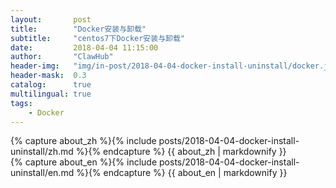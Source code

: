 ```yaml
---
layout:       post
title:        "Docker安装与卸载"
subtitle:     "centos7下Docker安装与卸载"
date:         2018-04-04 11:15:00
author:       "ClawHub"
header-img:   "img/in-post/2018-04-04-docker-install-uninstall/docker.jpg"
header-mask:  0.3
catalog:      true
multilingual: true
tags:
    - Docker
---
```


<!-- Chinese Version -->
<div class="zh post-container">
    {% capture about_zh %}{% include posts/2018-04-04-docker-install-uninstall/zh.md %}{% endcapture %}
    {{ about_zh | markdownify }}
</div>

<!-- English Version -->
<div class="en post-container">
    {% capture about_en %}{% include posts/2018-04-04-docker-install-uninstall/en.md %}{% endcapture %}
    {{ about_en | markdownify }}
</div>
